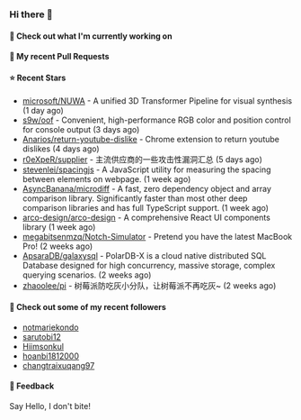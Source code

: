 ### Hi there 👋

#### 👷 Check out what I'm currently working on

#### 🔨 My recent Pull Requests


#### ⭐ Recent Stars

- [microsoft/NUWA](https://github.com/microsoft/NUWA) - A unified 3D Transformer Pipeline for visual synthesis (1 day ago)
- [s9w/oof](https://github.com/s9w/oof) - Convenient, high-performance RGB color and position control for console output (3 days ago)
- [Anarios/return-youtube-dislike](https://github.com/Anarios/return-youtube-dislike) - Chrome extension to return youtube dislikes (4 days ago)
- [r0eXpeR/supplier](https://github.com/r0eXpeR/supplier) - 主流供应商的一些攻击性漏洞汇总 (5 days ago)
- [stevenlei/spacingjs](https://github.com/stevenlei/spacingjs) - A JavaScript utility for measuring the spacing between elements on webpage. (1 week ago)
- [AsyncBanana/microdiff](https://github.com/AsyncBanana/microdiff) - A fast, zero dependency object and array comparison library. Significantly faster than most other deep comparison libraries and has full TypeScript support. (1 week ago)
- [arco-design/arco-design](https://github.com/arco-design/arco-design) - A comprehensive React UI components library (1 week ago)
- [megabitsenmzq/Notch-Simulator](https://github.com/megabitsenmzq/Notch-Simulator) - Pretend you have the latest MacBook Pro! (2 weeks ago)
- [ApsaraDB/galaxysql](https://github.com/ApsaraDB/galaxysql) - PolarDB-X is a cloud native distributed SQL Database designed for high concurrency, massive storage, complex querying scenarios. (2 weeks ago)
- [zhaoolee/pi](https://github.com/zhaoolee/pi) - 树莓派防吃灰小分队，让树莓派不再吃灰~ (2 weeks ago)

#### 👯 Check out some of my recent followers

- [notmariekondo](https://github.com/notmariekondo)
- [sarutobi12](https://github.com/sarutobi12)
- [Hiimsonkul](https://github.com/Hiimsonkul)
- [hoanbi1812000](https://github.com/hoanbi1812000)
- [changtraixuqang97](https://github.com/changtraixuqang97)

#### 💬 Feedback

Say Hello, I don't bite!